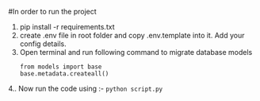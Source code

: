 #In order to run the project

1. pip install -r requirements.txt
2. create .env file in root folder and copy .env.template into it. Add your config details.
3. Open terminal and run following command to migrate database models
    ```
   from models import base
   base.metadata.createall()
   ```
4.. Now run the code using :-
    ```
    python script.py
    ```
